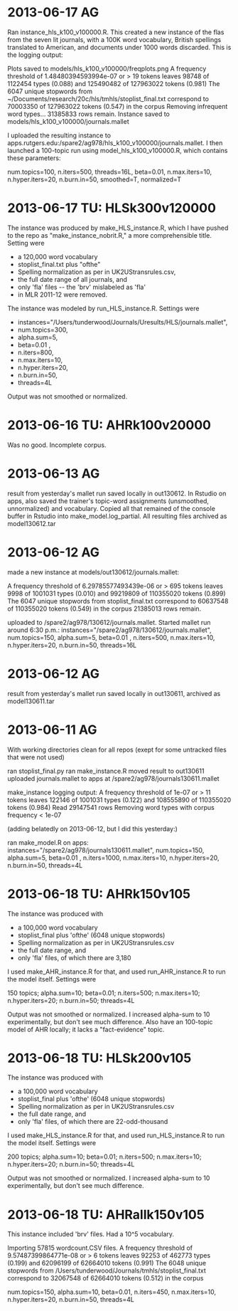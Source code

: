 # 2013-06-17 AG

Ran instance_hls_k100_v100000.R. This created a new instance of the flas from the seven lit journals, with a 100K word vocabulary, British spellings translated to American, and documents under 1000 words discarded. This is the logging output:

Plots saved to models/hls_k100_v100000/freqplots.png
A frequency threshold of 1.48480394593994e-07 or > 19 tokens
leaves 98748 of 1122454 types (0.088) and 125490482 of 127963022 tokens (0.981)
The 6047 unique stopwords from ~/Documents/research/20c/hls/tmhls/stoplist_final.txt
correspond to 70003350 of 127963022 tokens (0.547) in the corpus
Removing infrequent word types...
31385833 rows remain.
Instance saved to models/hls_k100_v100000/journals.mallet

I uploaded the resulting instance to apps.rutgers.edu:/spare2/ag978/hls_k100_v100000/journals.mallet. I then launched a 100-topic run using model_hls_k100_v100000.R, which contains these parameters:

num.topics=100,
n.iters=500,
threads=16L, 
beta=0.01,
n.max.iters=10,
n.hyper.iters=20,
n.burn.in=50,
smoothed=T,
normalized=T





# 2013-06-17 TU: HLSk300v120000

The instance was produced by make_HLS_instance.R, which I have pushed to the repo
as "make_instance_nobrit.R," a more comprehensible title. Setting were

* a 120,000 word vocabulary
* stoplist_final.txt <blink>plus "ofthe"</blink>
* Spelling normalization as per in UK2UStransrules.csv,
* the full date range of all journals, and
* only 'fla' files -- the 'brv' mislabeled as 'fla'
* in MLR 2011-12 were removed.

The instance was modeled by run_HLS_instance.R. Settings were

* instances="/Users/tunderwood/Journals/Uresults/HLS/journals.mallet",
* num.topics=300,
* alpha.sum=5,
* beta=0.01 ,
* n.iters=800,
* n.max.iters=10,
* n.hyper.iters=20,
* n.burn.in=50,
* threads=4L

Output was not smoothed or normalized.

# 2013-06-16 TU: AHRk100v20000

Was no good. Incomplete corpus.

# 2013-06-13 AG

result from yesterday's mallet run saved locally in out130612. In
Rstudio on apps, also saved the trainer's topic-word assignments
(unsmoothed, unnormalized) and vocabulary. Copied all that remained of
the console buffer in Rstudio into make_model.log_partial. All resulting
files archived as model130612.tar

# 2013-06-12 AG

made a new instance at models/out130612/journals.mallet:

A frequency threshold of 6.29785577493439e-06 or > 695 tokens
leaves 9998 of 1001031 types (0.010) and 99219809 of 110355020 tokens (0.899)
The 6047 unique stopwords from stoplist_final.txt
correspond to 60637548 of 110355020 tokens (0.549) in the corpus
21385013 rows remain.

uploaded to /spare2/ag978/130612/journals.mallet.
Started mallet run around 6:30 p.m.: 
instances="/spare2/ag978/130612/journals.mallet",
num.topics=150,
alpha.sum=5,
beta=0.01 ,
n.iters=500,
n.max.iters=10,
n.hyper.iters=20,
n.burn.in=50,
threads=16L


# 2013-06-12 AG

result from yesterday's mallet run saved locally in out130611, archived as model130611.tar

# 2013-06-11 AG

With working directories clean for all repos (exept for some untracked files that were not used)

ran stoplist_final.py
ran make_instance.R
moved result to out130611
uploaded journals.mallet to apps at /spare2/ag978/journals130611.mallet

make_instance logging output:
A frequency threshold of 1e-07 or > 11 tokens
leaves 122146 of 1001031 types (0.122) and 108555890 of 110355020 tokens (0.984)
Read 29147541 rows
Removing word types with corpus frequency < 1e-07

(adding belatedly on 2013-06-12, but I did this yesterday:)

ran make_model.R on apps:
instances="/spare2/ag978/journals130611.mallet",
num.topics=150,
alpha.sum=5,
beta=0.01 ,
n.iters=1000,
n.max.iters=10,
n.hyper.iters=20,
n.burn.in=50,
threads=4L

# 2013-06-18 TU: AHRk150v105

The instance was produced with

* a 100,000 word vocabulary
* stoplist_final plus 'ofthe' (6048 unique stopwords)
* Spelling normalization as per in UK2UStransrules.csv
* the full date range, and
* only 'fla' files, of which there are 3,180

I used make_AHR_instance.R for that, and used run_AHR_instance.R to run the
model itself. Settings were

150 topics; alpha.sum=10; beta=0.01; n.iters=500; n.max.iters=10; n.hyper.iters=20; n.burn.in=50; threads=4L

Output was not smoothed or normalized. I increased alpha-sum to 10 experimentally, but don't see much difference. Also have an 100-topic model of AHR locally; it lacks a "fact-evidence" topic.

# 2013-06-18 TU: HLSk200v105

The instance was produced with

* a 100,000 word vocabulary
* stoplist_final plus 'ofthe' (6048 unique stopwords)
* Spelling normalization as per in UK2UStransrules.csv
* the full date range, and
* only 'fla' files, of which there are 22-odd-thousand

I used make_HLS_instance.R for that, and used run_HLS_instance.R to run the
model itself. Settings were

200 topics; alpha.sum=10; beta=0.01; n.iters=500; n.max.iters=10; n.hyper.iters=20; n.burn.in=50; threads=4L

Output was not smoothed or normalized. I increased alpha-sum to 10 experimentally, but don't see much difference.

# 2013-06-18 TU: AHRallk150v105

This instance included 'brv' files. Had a 10^5 vocabulary.

Importing 57815 wordcount.CSV files.
A frequency threshold of 9.57487399864771e-08 or > 6 tokensleaves 92253 of 462773 types (0.199) and 62096199 of 62664010 tokens (0.991)The 6048 unique stopwords from /Users/tunderwood/Journals/tmhls/stoplist_final.txtcorrespond to 32067548 of 62664010 tokens (0.512) in the corpus

num.topics=150, alpha.sum=10, beta=0.01, n.iters=450, n.max.iters=10, n.hyper.iters=20, n.burn.in=50, threads=4L